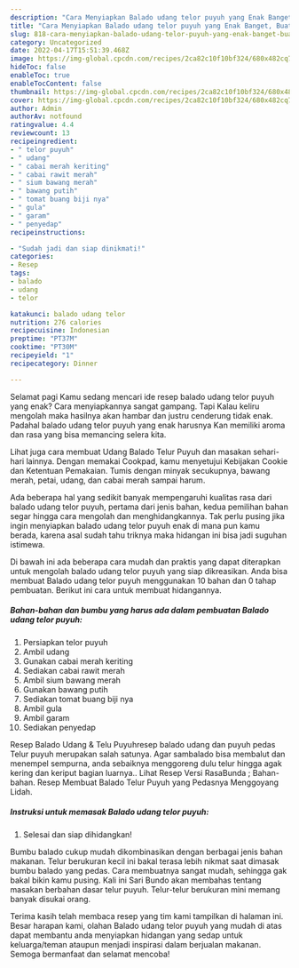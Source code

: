 ```yaml
---
description: "Cara Menyiapkan Balado udang telor puyuh yang Enak Banget, Buat Buka Puasa}"
title: "Cara Menyiapkan Balado udang telor puyuh yang Enak Banget, Buat Buka Puasa}"
slug: 818-cara-menyiapkan-balado-udang-telor-puyuh-yang-enak-banget-buat-buka-puasa
category: Uncategorized
date: 2022-04-17T15:51:39.468Z
image: https://img-global.cpcdn.com/recipes/2ca82c10f10bf324/680x482cq70/balado-udang-telor-puyuh-foto-resep-utama.jpg
hideToc: false
enableToc: true
enableTocContent: false
thumbnail: https://img-global.cpcdn.com/recipes/2ca82c10f10bf324/680x482cq70/balado-udang-telor-puyuh-foto-resep-utama.jpg
cover: https://img-global.cpcdn.com/recipes/2ca82c10f10bf324/680x482cq70/balado-udang-telor-puyuh-foto-resep-utama.jpg
author: Admin
authorAv: notfound
ratingvalue: 4.4
reviewcount: 13
recipeingredient:
- " telor puyuh"
- " udang"
- " cabai merah keriting"
- " cabai rawit merah"
- " sium bawang merah"
- " bawang putih"
- " tomat buang biji nya"
- " gula"
- " garam"
- " penyedap"
recipeinstructions:

- "Sudah jadi dan siap dinikmati!"
categories:
- Resep
tags:
- balado
- udang
- telor

katakunci: balado udang telor 
nutrition: 276 calories
recipecuisine: Indonesian
preptime: "PT37M"
cooktime: "PT30M"
recipeyield: "1"
recipecategory: Dinner

---
```



Selamat pagi Kamu sedang mencari ide resep balado udang telor puyuh yang enak? Cara menyiapkannya sangat gampang. Tapi Kalau keliru mengolah maka hasilnya akan hambar dan justru cenderung tidak enak. Padahal balado udang telor puyuh yang enak harusnya Kan memiliki aroma dan rasa yang bisa memancing selera kita.


Lihat juga cara membuat Udang Balado Telur Puyuh dan masakan sehari-hari lainnya. Dengan memakai Cookpad, kamu menyetujui Kebijakan Cookie dan Ketentuan Pemakaian. Tumis dengan minyak secukupnya, bawang merah, petai, udang, dan cabai merah sampai harum.

Ada beberapa hal yang sedikit banyak mempengaruhi kualitas rasa dari balado udang telor puyuh, pertama dari jenis bahan, kedua pemilihan bahan segar hingga cara mengolah dan menghidangkannya. Tak perlu pusing jika ingin menyiapkan balado udang telor puyuh enak di mana pun kamu berada, karena asal sudah tahu triknya maka hidangan ini bisa jadi suguhan istimewa.


Di bawah ini ada beberapa cara mudah dan praktis yang dapat diterapkan untuk mengolah balado udang telor puyuh yang siap dikreasikan. Anda bisa membuat Balado udang telor puyuh menggunakan 10 bahan dan 0 tahap pembuatan. Berikut ini cara untuk membuat hidangannya.

<!--inarticleads1-->

##### Bahan-bahan dan bumbu yang harus ada dalam pembuatan Balado udang telor puyuh:

1. Persiapkan  telor puyuh
1. Ambil  udang
1. Gunakan  cabai merah keriting
1. Sediakan  cabai rawit merah
1. Ambil  sium bawang merah
1. Gunakan  bawang putih
1. Sediakan  tomat buang biji nya
1. Ambil  gula
1. Ambil  garam
1. Sediakan  penyedap


Resep Balado Udang &amp; Telu Puyuhresep balado udang dan puyuh pedas Telur puyuh merupakan salah satunya. Agar sambalado bisa membalut dan menempel sempurna, anda sebaiknya menggoreng dulu telur hingga agak kering dan keriput bagian luarnya.. Lihat Resep Versi RasaBunda ; Bahan-bahan. Resep Membuat Balado Telur Puyuh yang Pedasnya Menggoyang Lidah. 

<!--inarticleads2-->

##### Instruksi untuk memasak Balado udang telor puyuh:


1. Selesai dan siap dihidangkan!

Bumbu balado cukup mudah dikombinasikan dengan berbagai jenis bahan makanan. Telur berukuran kecil ini bakal terasa lebih nikmat saat dimasak bumbu balado yang pedas. Cara membuatnya sangat mudah, sehingga gak bakal bikin kamu pusing. Kali ini Sari Bundo akan membahas tentang masakan berbahan dasar telur puyuh. Telur-telur berukuran mini memang banyak disukai orang. 

Terima kasih telah membaca resep yang tim kami tampilkan di halaman ini. Besar harapan kami, olahan Balado udang telor puyuh yang mudah di atas dapat membantu anda menyiapkan hidangan yang sedap untuk keluarga/teman ataupun menjadi inspirasi dalam berjualan makanan. Semoga bermanfaat dan selamat mencoba!
